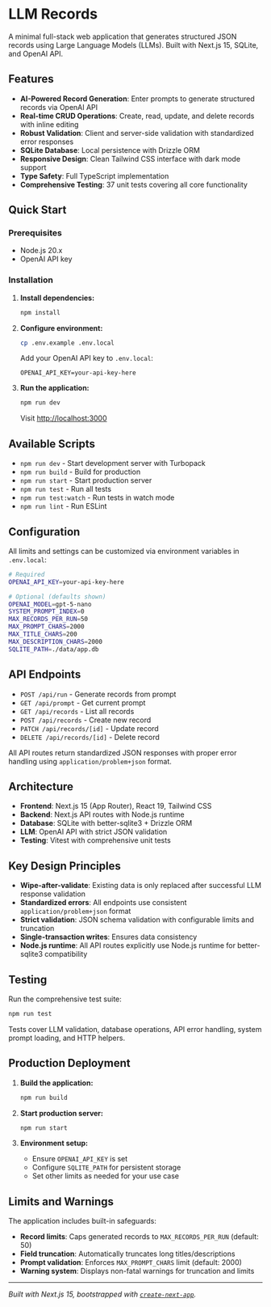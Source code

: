 # LLM Records

A minimal full-stack web application that generates structured JSON records using Large Language Models (LLMs). Built with Next.js 15, SQLite, and OpenAI API.

## Features

- **AI-Powered Record Generation**: Enter prompts to generate structured records via OpenAI API
- **Real-time CRUD Operations**: Create, read, update, and delete records with inline editing
- **Robust Validation**: Client and server-side validation with standardized error responses
- **SQLite Database**: Local persistence with Drizzle ORM
- **Responsive Design**: Clean Tailwind CSS interface with dark mode support
- **Type Safety**: Full TypeScript implementation
- **Comprehensive Testing**: 37 unit tests covering all core functionality

## Quick Start

### Prerequisites

- Node.js 20.x
- OpenAI API key

### Installation

1. **Install dependencies:**
   ```bash
   npm install
   ```

2. **Configure environment:**
   ```bash
   cp .env.example .env.local
   ```

   Add your OpenAI API key to `.env.local`:
   ```
   OPENAI_API_KEY=your-api-key-here
   ```

3. **Run the application:**
   ```bash
   npm run dev
   ```

   Visit [http://localhost:3000](http://localhost:3000)

## Available Scripts

- `npm run dev` - Start development server with Turbopack
- `npm run build` - Build for production
- `npm run start` - Start production server
- `npm run test` - Run all tests
- `npm run test:watch` - Run tests in watch mode
- `npm run lint` - Run ESLint

## Configuration

All limits and settings can be customized via environment variables in `.env.local`:

```bash
# Required
OPENAI_API_KEY=your-api-key-here

# Optional (defaults shown)
OPENAI_MODEL=gpt-5-nano
SYSTEM_PROMPT_INDEX=0
MAX_RECORDS_PER_RUN=50
MAX_PROMPT_CHARS=2000
MAX_TITLE_CHARS=200
MAX_DESCRIPTION_CHARS=2000
SQLITE_PATH=./data/app.db
```

## API Endpoints

- `POST /api/run` - Generate records from prompt
- `GET /api/prompt` - Get current prompt
- `GET /api/records` - List all records
- `POST /api/records` - Create new record
- `PATCH /api/records/[id]` - Update record
- `DELETE /api/records/[id]` - Delete record

All API routes return standardized JSON responses with proper error handling using `application/problem+json` format.

## Architecture

- **Frontend**: Next.js 15 (App Router), React 19, Tailwind CSS
- **Backend**: Next.js API routes with Node.js runtime
- **Database**: SQLite with better-sqlite3 + Drizzle ORM
- **LLM**: OpenAI API with strict JSON validation
- **Testing**: Vitest with comprehensive unit tests

## Key Design Principles

- **Wipe-after-validate**: Existing data is only replaced after successful LLM response validation
- **Standardized errors**: All endpoints use consistent `application/problem+json` format
- **Strict validation**: JSON schema validation with configurable limits and truncation
- **Single-transaction writes**: Ensures data consistency
- **Node.js runtime**: All API routes explicitly use Node.js runtime for better-sqlite3 compatibility

## Testing

Run the comprehensive test suite:

```bash
npm run test
```

Tests cover LLM validation, database operations, API error handling, system prompt loading, and HTTP helpers.

## Production Deployment

1. **Build the application:**
   ```bash
   npm run build
   ```

2. **Start production server:**
   ```bash
   npm run start
   ```

3. **Environment setup:**
   - Ensure `OPENAI_API_KEY` is set
   - Configure `SQLITE_PATH` for persistent storage
   - Set other limits as needed for your use case

## Limits and Warnings

The application includes built-in safeguards:

- **Record limits**: Caps generated records to `MAX_RECORDS_PER_RUN` (default: 50)
- **Field truncation**: Automatically truncates long titles/descriptions
- **Prompt validation**: Enforces `MAX_PROMPT_CHARS` limit (default: 2000)
- **Warning system**: Displays non-fatal warnings for truncation and limits

---

*Built with Next.js 15, bootstrapped with [`create-next-app`](https://nextjs.org/docs/app/api-reference/cli/create-next-app).*
